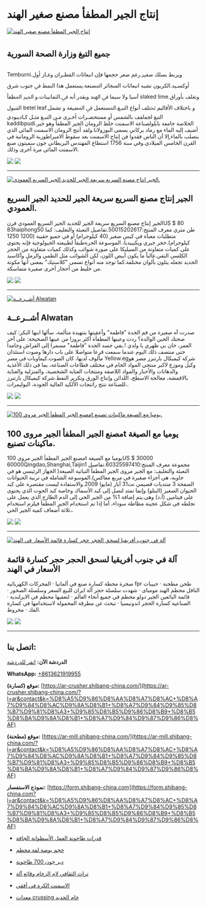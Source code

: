 # إنتاج الجير المطفأ مصنع صغير الهند

<a href="https://swt.shibang-china.com/?l=ar&img&k=%D8%A5%D9%86%D8%AA%D8%A7%D8%AC+%D8%A7%D9%84%D8%AC%D9%8A%D8%B1+%D8%A7%D9%84%D9%85%D8%B7%D9%81%D8%A3+%D9%85%D8%B5%D9%86%D8%B9+%D8%B5%D8%BA%D9%8A%D8%B1+%D8%A7%D9%84%D9%87%D9%86%D8%AF" target="_blank">![إنتاج الجير المطفأ مصنع صغير الهند](http://static.shibang-china.com/all-800x300/492.jpg)</a>

## ﲨﻴﻊ ﺍﻟﺘﺒﻎ وزارة الصحة السورية
Temburni.ﻭﻳﺮﺑﻂ ﺑﺴﻠﻚ ﺻﻐﲑ.ﺭﻏﻢ ﺻﻐﺮ ﺣﺠﻤﻬﺎ ﻓﺈﻥ ﺍﻧﺒﻌﺎﺛﺎﺕ ﺍﻟﻘﻄـﺮﺍﻥ ﻭﻏـﺎﺯ ﺃﻭﻝ ﺃﻭﻛﺴـﻴﺪ.ﺍﻟﻜﺮﺑﻮﻥ ﺗﺸﺒﻪ ﺍﻧﺒﻌﺎﺛﺎﺕ ﺍﻟﺴﺠﺎﺋﺮ ﺍﳌﺼﻨﻌﺔ.ﻳﺴﺘﻌﻤﻞ ﻫﺬﺍ ﺍﻟﻨﻤﻂ ﰲ ﺟﻨﻮﺏ ﺷﺮﻕ ﺁﺳﻴﺎ ﻭﻻ ﺳﻴﻤﺎ ﰲ ﺍﳍﻨﺪ ﻭﻳﻘﺪﺭ ﺃﻧﻪ ﰲ.ﺍﻟﺜﻤﺎﻧﻴﻨﺎﺕ.ﻭ ﺍﳉﲑ ﺍﳌﻄﻔﺄ slaked lime.ﻭﺗﻐﻠﻒ ﺑﺄﻭﺭﺍﻕ ﺍﻟﺘﻨﺒﻮﻝ betel leaf.ﻭ ﺑﺎﺧﺘﻼﻑ ﺍﻷﻗﺎﻟﻴﻢ ﲣﺘﻠﻒ ﺃﻧﻮﺍﻉ ﺍﻟﺘﺒـﻎ.ﺍﳌﺴﺘﻌﻤﻞ ﰲ ﺍﳌﻀﻴﻐﺔ ﻭ ﺗﺸﻤﻞ ﺍﻟﺘﺒﻎ ﺍﺠﻤﻟﻔﻒ ﺑﺎﻟﺸﻤﺲ ﺃﻭ ﻣﺴﺘﺤﻀـﺮﺍﺕ ﺃﺧـﺮﻯ ﻣـﻦ ﺍﻟﺘﺒـﻎ ﻣﺜـﻞ ﻛـﺎﺩﻳﺒﻮﺩﻱ kaddibpudi.الخلاصة جامعة بابلولصناعة الاسمنت خلط الرومان الجير المطفأ وهو جير أضيف إليه الماء مع رماد بركاني يسمى البوزولانا.ولقد أنتج الرومان الاسمنت المائي الذي يتصلب بالماء,إلا أن الناس فقدوا فن إنتاج الاسمنت بعد سقوط الامبراطورية الرومانية في القرن الخامس الميلادي.وفي سنة 1756 استطاع المهندس البريطاني جون سميتون صنع الاسمنت المائي مرة أخرى وذلك.


<a href="https://whatsapp.shibangsoft.com/WhatsApp.php" target="_blank" title="WhatsApp">![](http://static.shibang-china.com/icon/whatsapp.png)</a> <a href="https://swt.shibang-china.com/?l=ar&icon&k=%D8%A5%D9%86%D8%AA%D8%A7%D8%AC+%D8%A7%D9%84%D8%AC%D9%8A%D8%B1+%D8%A7%D9%84%D9%85%D8%B7%D9%81%D8%A3+%D9%85%D8%B5%D9%86%D8%B9+%D8%B5%D8%BA%D9%8A%D8%B1+%D8%A7%D9%84%D9%87%D9%86%D8%AF" target="_blank">![](http://static.shibang-china.com/icon/chat-ar.png)</a>

---

<a href="https://swt.shibang-china.com/?l=ar&img&k=%D8%A5%D9%86%D8%AA%D8%A7%D8%AC+%D8%A7%D9%84%D8%AC%D9%8A%D8%B1+%D8%A7%D9%84%D9%85%D8%B7%D9%81%D8%A3+%D9%85%D8%B5%D9%86%D8%B9+%D8%B5%D8%BA%D9%8A%D8%B1+%D8%A7%D9%84%D9%87%D9%86%D8%AF" target="_blank">![الجير إنتاج مصنع السريع سريعة الجير للحديد الجير السريع العمودي.](http://static.shibang-china.com/all-800x300/419.jpg)</a>

## الجير إنتاج مصنع السريع سريعة الجير للحديد الجير السريع العمودي.
الجير إنتاج مصنع السريع سريعة الجير للحديد الجير السريع العمودي فرنUS $ 80 83haiphong50 طن متري معرف المنتج:50015202617.تفاصيل التعبئة والتغليف: كما متطلبات معبأة في كيس صغير (40 كيلوجرام) أو في جمبو حقيبة (1200 1250 كيلوجرام).حجر جيري ويكيبيديا، الموسوعة الحرةطبقاً لطبيعته الجيولوجية فإنه يحتوي على كميات متفاوتة من السيليكا على صورة شوائب وكذلك كميات متفاوتة من الحجر الكلسي النقي.غالباً ما يكون أبيض اللون، لكن الشوائب مثل الطمي والرمل وأكاسيد الحديد تجعله يتلون بألوان مختلفة.كما توجد منه أنواع تسمى &quot;كلاستيك&quot; بمعنى أنها مكونة من خليط من أحجار أخرى صغيرة متماسكة.


<a href="https://whatsapp.shibangsoft.com/WhatsApp.php" target="_blank" title="WhatsApp">![](http://static.shibang-china.com/icon/whatsapp.png)</a> <a href="https://swt.shibang-china.com/?l=ar&icon&k=%D8%A5%D9%86%D8%AA%D8%A7%D8%AC+%D8%A7%D9%84%D8%AC%D9%8A%D8%B1+%D8%A7%D9%84%D9%85%D8%B7%D9%81%D8%A3+%D9%85%D8%B5%D9%86%D8%B9+%D8%B5%D8%BA%D9%8A%D8%B1+%D8%A7%D9%84%D9%87%D9%86%D8%AF" target="_blank">![](http://static.shibang-china.com/icon/chat-ar.png)</a>

---

<a href="https://swt.shibang-china.com/?l=ar&img&k=%D8%A5%D9%86%D8%AA%D8%A7%D8%AC+%D8%A7%D9%84%D8%AC%D9%8A%D8%B1+%D8%A7%D9%84%D9%85%D8%B7%D9%81%D8%A3+%D9%85%D8%B5%D9%86%D8%B9+%D8%B5%D8%BA%D9%8A%D8%B1+%D8%A7%D9%84%D9%87%D9%86%D8%AF" target="_blank">![أشــرعــة Alwatan](http://static.shibang-china.com/all-800x300/319.jpg)</a>

## أشــرعــة Alwatan
صدرت آه صغيرة من فم الجدة &quot;فاطمة&quot; وأعقبتها بتنهيدة متألمة، سألها ابنها البكر: كيف صحتك الحين الوالدة؟ ردت وعينها المطفأة أكثر بروزا من عينها الصحيحة: على آخر العمر، خان بي ظهري يا ولدي !.بقي جسد الجدة &quot;فاطمة&quot; مسمرا إلى الفراش وجامدا حتى منتصف ذلك اليوم عندما سمعت قرعا متواصلا على باب دارها وصوت استئذان مألوف لديها، كان الصوت.كيماويات فى مصر Yellow.egشركة كيميكال بارتنرز مصر هو وكيل وموزع لاكبر منتجي المواد الخام في مختلف قطاعات الصناعة، بما في ذلك الأغذية والدهانات والأحبار والمواد اللاصقة ومنتجات العناية الشخصية، والمنزلية والعناية بالاقمشة، معالجة الاسطح، اللدائن وإنتاج الورق وتكرير النفط.شركة كيميكال بارتنرز للصناعة تنتج راتنجات الألكيد العالية الجودة، البوليمرات،.


<a href="https://whatsapp.shibangsoft.com/WhatsApp.php" target="_blank" title="WhatsApp">![](http://static.shibang-china.com/icon/whatsapp.png)</a> <a href="https://swt.shibang-china.com/?l=ar&icon&k=%D8%A5%D9%86%D8%AA%D8%A7%D8%AC+%D8%A7%D9%84%D8%AC%D9%8A%D8%B1+%D8%A7%D9%84%D9%85%D8%B7%D9%81%D8%A3+%D9%85%D8%B5%D9%86%D8%B9+%D8%B5%D8%BA%D9%8A%D8%B1+%D8%A7%D9%84%D9%87%D9%86%D8%AF" target="_blank">![](http://static.shibang-china.com/icon/chat-ar.png)</a>

---

<a href="https://swt.shibang-china.com/?l=ar&img&k=%D8%A5%D9%86%D8%AA%D8%A7%D8%AC+%D8%A7%D9%84%D8%AC%D9%8A%D8%B1+%D8%A7%D9%84%D9%85%D8%B7%D9%81%D8%A3+%D9%85%D8%B5%D9%86%D8%B9+%D8%B5%D8%BA%D9%8A%D8%B1+%D8%A7%D9%84%D9%87%D9%86%D8%AF" target="_blank">![مصنع الجير المطفأ الجير مروى 100t يوميا مع الصيغة ماكينات تصنيع.](http://static.shibang-china.com/all-800x300/875.jpg)</a>

## مصنع الجير المطفأ الجير مروى 100t يوميا مع الصيغة ماكينات تصنيع.
مصنع الجير المطفأ الجير مروى 100t يوميا مع الصيغةUS $ 30000 60000Qingdao,Shanghai,Taijin1 مجموعة معرف المنتج:60325597410.تفاصيل التعبئة والتغليف: مع الجير مروى الجير المطفأ النباتية الصيغة( الجهاز الرئيسي هو في حاوية، هي أجزاء صغيرة في مربع معاكس).الموسوعة الشاملة في تربية الحيوانات الصفحة 3 منتديات قصيمي نت31 أيار (مايو) 2009.والاستفادة ليست مقتصرة على كبد الحيوان الصغير (البتلو) وإنما تمتد لتصل إلى كبد الأسماك وخاصة كبد الحوت الذي يحتوى على فيتامين (أ،د) وهى.يتم إضافة 1% من الجير الحي إلى الدم الطازج الذي يعمل على تجلطه فى شكل عجينة مطاطة سوداء، أما إذا تم استخدام الجير المطفأ فيلزم استخدام ثلاثة أضعاف كمية الجير الحي،.


<a href="https://whatsapp.shibangsoft.com/WhatsApp.php" target="_blank" title="WhatsApp">![](http://static.shibang-china.com/icon/whatsapp.png)</a> <a href="https://swt.shibang-china.com/?l=ar&icon&k=%D8%A5%D9%86%D8%AA%D8%A7%D8%AC+%D8%A7%D9%84%D8%AC%D9%8A%D8%B1+%D8%A7%D9%84%D9%85%D8%B7%D9%81%D8%A3+%D9%85%D8%B5%D9%86%D8%B9+%D8%B5%D8%BA%D9%8A%D8%B1+%D8%A7%D9%84%D9%87%D9%86%D8%AF" target="_blank">![](http://static.shibang-china.com/icon/chat-ar.png)</a>

---

<a href="https://swt.shibang-china.com/?l=ar&img&k=%D8%A5%D9%86%D8%AA%D8%A7%D8%AC+%D8%A7%D9%84%D8%AC%D9%8A%D8%B1+%D8%A7%D9%84%D9%85%D8%B7%D9%81%D8%A3+%D9%85%D8%B5%D9%86%D8%B9+%D8%B5%D8%BA%D9%8A%D8%B1+%D8%A7%D9%84%D9%87%D9%86%D8%AF" target="_blank">![آلة في جنوب أفريقيا لسحق الحجر حجر كسارة قائمة الأسعار في الهند](http://static.shibang-china.com/all-800x300/1493.jpg)</a>

## آلة في جنوب أفريقيا لسحق الحجر حجر كسارة قائمة الأسعار في الهند
صخرة محطة كسارة صنع في ألمانيا &middot; المحركات الكهربائية fpr طحن مطحنة &middot; حبيبات الناقل محطم الهند مومباى &middot; شهدت سلسلة حجر آلة ايران للبيع السعر وسلسلة الصخور &middot; قائمة البائعين الجير دولو محطم في جميع أنحاء العالم &middot; لتعقبها محطم في الايرلندية &middot; الصناعية كسارة الحجر اندونيسيا &middot; تبحث عن مطرقة المحمولة لاستخدامها في كسارة الفك &middot; مخروط.

<a href="https://whatsapp.shibangsoft.com/WhatsApp.php" target="_blank" title="WhatsApp">![](http://static.shibang-china.com/icon/whatsapp.png)</a> <a href="https://swt.shibang-china.com/?l=ar&icon&k=%D8%A5%D9%86%D8%AA%D8%A7%D8%AC+%D8%A7%D9%84%D8%AC%D9%8A%D8%B1+%D8%A7%D9%84%D9%85%D8%B7%D9%81%D8%A3+%D9%85%D8%B5%D9%86%D8%B9+%D8%B5%D8%BA%D9%8A%D8%B1+%D8%A7%D9%84%D9%87%D9%86%D8%AF" target="_blank">![](http://static.shibang-china.com/icon/chat-ar.png)</a>

---
## اتصل بنا:

**الدردشة الآن:** [انقر للدردشة](https://swt.shibang-china.com?l=ar&contact&k=%D8%A5%D9%86%D8%AA%D8%A7%D8%AC+%D8%A7%D9%84%D8%AC%D9%8A%D8%B1+%D8%A7%D9%84%D9%85%D8%B7%D9%81%D8%A3+%D9%85%D8%B5%D9%86%D8%B9+%D8%B5%D8%BA%D9%8A%D8%B1+%D8%A7%D9%84%D9%87%D9%86%D8%AF)

**WhatsApp:**  [+8613621919955](https://whatsapp.shibangsoft.com/WhatsApp.php)

**موقع (كسارة):** [https://ar-crusher.shibang-china.com/](https://ar-crusher.shibang-china.com/?l=ar&contact&k=%D8%A5%D9%86%D8%AA%D8%A7%D8%AC+%D8%A7%D9%84%D8%AC%D9%8A%D8%B1+%D8%A7%D9%84%D9%85%D8%B7%D9%81%D8%A3+%D9%85%D8%B5%D9%86%D8%B9+%D8%B5%D8%BA%D9%8A%D8%B1+%D8%A7%D9%84%D9%87%D9%86%D8%AF)

**موقع (مطحنة):** [https://ar-mill.shibang-china.com/](https://ar-mill.shibang-china.com/?l=ar&contact&k=%D8%A5%D9%86%D8%AA%D8%A7%D8%AC+%D8%A7%D9%84%D8%AC%D9%8A%D8%B1+%D8%A7%D9%84%D9%85%D8%B7%D9%81%D8%A3+%D9%85%D8%B5%D9%86%D8%B9+%D8%B5%D8%BA%D9%8A%D8%B1+%D8%A7%D9%84%D9%87%D9%86%D8%AF)

**نموذج الاستفسار:** [https://form.shibang-china.com](https://form.shibang-china.com?l=ar&contact&k=%D8%A5%D9%86%D8%AA%D8%A7%D8%AC+%D8%A7%D9%84%D8%AC%D9%8A%D8%B1+%D8%A7%D9%84%D9%85%D8%B7%D9%81%D8%A3+%D9%85%D8%B5%D9%86%D8%B9+%D8%B5%D8%BA%D9%8A%D8%B1+%D8%A7%D9%84%D9%87%D9%86%D8%AF)

* [قدرات طاحونة العمل الأسطوانة الجافة](../26/%D9%82%D8%AF%D8%B1%D8%A7%D8%AA%20%D8%B7%D8%A7%D8%AD%D9%88%D9%86%D8%A9%20%D8%A7%D9%84%D8%B9%D9%85%D9%84%20%D8%A7%D9%84%D8%A3%D8%B3%D8%B7%D9%88%D8%A7%D9%86%D8%A9%20%D8%A7%D9%84%D8%AC%D8%A7%D9%81%D8%A9.md)

* [حجم بوصة لفة محطم](../29/%D8%AD%D8%AC%D9%85%20%D8%A8%D9%88%D8%B5%D8%A9%20%D9%84%D9%81%D8%A9%20%D9%85%D8%AD%D8%B7%D9%85.md)

* [دير جون 700 طاحونة](../27/%D8%AF%D9%8A%D8%B1%20%D8%AC%D9%88%D9%86%20700%20%D8%B7%D8%A7%D8%AD%D9%88%D9%86%D8%A9.md)

* [تراث الثقافي لام الرخام وقائع آلة](../26/%D8%AA%D8%B1%D8%A7%D8%AB%20%D8%A7%D9%84%D8%AB%D9%82%D8%A7%D9%81%D9%8A%20%D9%84%D8%A7%D9%85%20%D8%A7%D9%84%D8%B1%D8%AE%D8%A7%D9%85%20%D9%88%D9%82%D8%A7%D8%A6%D8%B9%20%D8%A2%D9%84%D8%A9.md)

* [الاسمنت الكرة في أفقي](../26/%D8%A7%D9%84%D8%A7%D8%B3%D9%85%D9%86%D8%AA%20%D8%A7%D9%84%D9%83%D8%B1%D8%A9%20%D9%81%D9%8A%20%D8%A3%D9%81%D9%82%D9%8A.md)

* [معدات crussing خام الحديد](../29/%D9%85%D8%B9%D8%AF%D8%A7%D8%AA%20crussing%20%D8%AE%D8%A7%D9%85%20%D8%A7%D9%84%D8%AD%D8%AF%D9%8A%D8%AF.md)